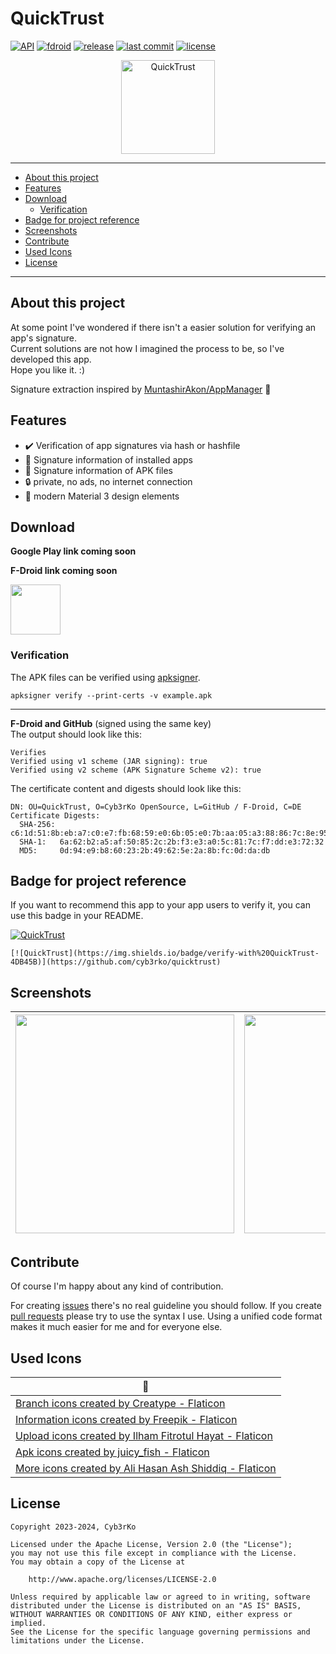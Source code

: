 # QuickTrust

[![API](https://img.shields.io/badge/API-23%2B-coral?logo=android&logoColor=white)](https://apilevels.com)
[![fdroid](https://img.shields.io/f-droid/v/de.cyb3rko.quicktrust.svg?logo=fdroid)](https://f-droid.org/packages/de.cyb3rko.quicktrust)
[![release](https://img.shields.io/github/release/cyb3rko/quicktrust.svg?logo=github)](https://github.com/cyb3rko/quicktrust/releases/latest)
[![last commit](https://img.shields.io/github/last-commit/cyb3rko/quicktrust?color=FE5196&logo=git&logoColor=white)](https://github.com/cyb3rko/quicktrust/commits/main)
[![license](https://img.shields.io/github/license/cyb3rko/quicktrust?color=1BCC1B&logo=apache)](https://www.apache.org/licenses/LICENSE-2.0)

<p align="center">
  <img alt="QuickTrust" src="https://i.imgur.com/gjIbTNi.png" width="150"/>
</p>

---

- [About this project](#about-this-project)   
- [Features](#features)  
- [Download](#download)
  - [Verification](#verification)
- [Badge for project reference](#badge-for-project-reference)
- [Screenshots](#screenshots)
- [Contribute](#contribute)
- [Used Icons](#used-icons)
- [License](#license)

---

## About this project
At some point I've wondered if there isn't a easier solution for verifying an app's signature.  
Current solutions are not how I imagined the process to be, so I've developed this app.  
Hope you like it. :)

Signature extraction inspired by [MuntashirAkon/AppManager](https://github.com/MuntashirAkon/AppManager) 💛  

## Features
- ✔️ Verification of app signatures via hash or hashfile
- 📲 Signature information of installed apps
- 📂 Signature information of APK files
- 🔒 private, no ads, no internet connection
- 💯 modern Material 3 design elements

## Download

**Google Play link coming soon**

**F-Droid link coming soon**

[<img height="80" src="https://github.com/machiav3lli/oandbackupx/blob/034b226cea5c1b30eb4f6a6f313e4dadcbb0ece4/badge_github.png"/>](https://github.com/cyb3rko/quicktrust/releases/latest)

### Verification

The APK files can be verified using [apksigner](https://developer.android.com/studio/command-line/apksigner.html#options-verify).

```
apksigner verify --print-certs -v example.apk
```

---

**F-Droid and GitHub** (signed using the same key)    
The output should look like this:

```
Verifies
Verified using v1 scheme (JAR signing): true
Verified using v2 scheme (APK Signature Scheme v2): true
```

The certificate content and digests should look like this:

```
DN: OU=QuickTrust, O=Cyb3rKo OpenSource, L=GitHub / F-Droid, C=DE
Certificate Digests:
  SHA-256: c6:1d:51:8b:eb:a7:c0:e7:fb:68:59:e0:6b:05:e0:7b:aa:05:a3:88:86:7c:8e:95:ee:f4:fc:bf:02:c6:74:c3
  SHA-1:   6a:62:b2:a5:af:50:85:2c:2b:f3:e3:a0:5c:81:7c:f7:dd:e3:72:32
  MD5:     0d:94:e9:b8:60:23:2b:49:62:5e:2a:8b:fc:0d:da:db
```

## Badge for project reference

If you want to recommend this app to your app users to verify it, you can use this badge in your README.

[![QuickTrust](https://img.shields.io/badge/verify-with%20QuickTrust-4DB45B)](https://github.com/cyb3rko/quicktrust)

```
[![QuickTrust](https://img.shields.io/badge/verify-with%20QuickTrust-4DB45B)](https://github.com/cyb3rko/quicktrust)
```

## Screenshots
|<img src="https://i.imgur.com/nJgaK37.png" width="350">|<img src="https://i.imgur.com/P7P7j8F.png" width="350">|
|:---:|:---:|

## Contribute
Of course I'm happy about any kind of contribution.

For creating [issues](https://github.com/cyb3rko/quicktrust/issues) there's no real guideline you should follow.
If you create [pull requests](https://github.com/cyb3rko/quicktrust/pulls) please try to use the syntax I use.
Using a unified code format makes it much easier for me and for everyone else.

## Used Icons

| 💛 |
| --- |  
| <a href="https://www.flaticon.com/free-icons/branch" title="branch icons">Branch icons created by Creatype - Flaticon</a> |
| <a href="https://www.flaticon.com/free-icons/information" title="information icons">Information icons created by Freepik - Flaticon</a> |
| <a href="https://www.flaticon.com/free-icons/upload" title="upload icons">Upload icons created by Ilham Fitrotul Hayat - Flaticon</a> |
| <a href="https://www.flaticon.com/free-icons/apk" title="apk icons">Apk icons created by juicy_fish - Flaticon</a> |
| <a href="https://www.flaticon.com/free-icons/more" title="more icons">More icons created by Ali Hasan Ash Shiddiq - Flaticon</a>  |

## License

    Copyright 2023-2024, Cyb3rKo

    Licensed under the Apache License, Version 2.0 (the "License");
    you may not use this file except in compliance with the License.
    You may obtain a copy of the License at
    
        http://www.apache.org/licenses/LICENSE-2.0

    Unless required by applicable law or agreed to in writing, software
    distributed under the License is distributed on an "AS IS" BASIS,
    WITHOUT WARRANTIES OR CONDITIONS OF ANY KIND, either express or implied.
    See the License for the specific language governing permissions and
    limitations under the License.
